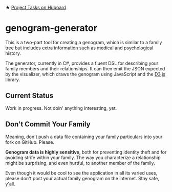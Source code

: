 ★ [Project Tasks on Huboard](http://huboard.com/scichelli/genogram-generator/backlog)

genogram-generator
==================

This is a two-part tool for creating a genogram, which is similar to a family tree but includes extra information such as medical and psychological history. 

The generator, currently in C#, provides a fluent DSL for describing your family members and their relationships. It can then emit the JSON expected by the visualizer, which draws the genogram using JavaScript and the [D3.js](http://d3js.org/) library.

Current Status
-------------------

Work in progress. Not doin' anything interesting, yet.

Don't Commit Your Family
----------------------------------

Meaning, don't push a data file containing your family particulars into your fork on GitHub. Please. 

**Genogram data is highly sensitive**, both for preventing identity theft and for avoiding strife within your family. The way you characterize a relationship might be surprising, and even hurtful, to another member of the family. 

Even though it would be cool to see the application in all its varied uses, please don't post your actual family genogram on the internet. Stay safe, y'all.

